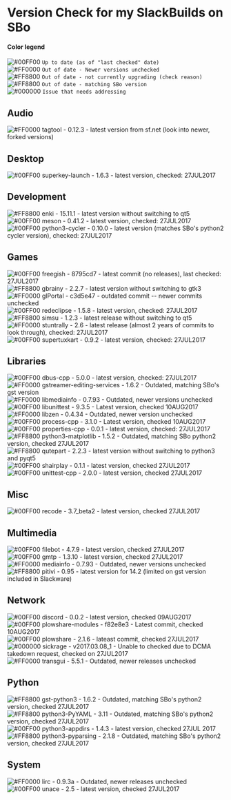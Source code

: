# Version Check for my SlackBuilds on SBo

#### Color legend
![#00FF00](https://placehold.it/15/00FF00/000000?text=+) `Up to date (as of "last checked" date)`  
![#FF0000](https://placehold.it/15/FF0000/000000?text=+) `Out of date - Newer versions unchecked`  
![#FF8800](https://placehold.it/15/FF8800/000000?text=+) `Out of date - not currently upgrading (check reason)`  
![#FF8800](https://placehold.it/15/FF00FF/000000?text=+) `Out of date - matching SBo version`  
![#000000](https://placehold.it/15/000000/000000?text=+) `Issue that needs addressing`  

## Audio
![#FF0000](https://placehold.it/15/FF0000/000000?text=+) tagtool - 0.12.3 - latest version from sf.net (look into newer, forked versions)  

## Desktop
![#00FF00](https://placehold.it/15/00FF00/000000?text=+) superkey-launch - 1.6.3 - latest version, checked: 27JUL2017  

## Development
![#FF8800](https://placehold.it/15/FF8800/000000?text=+) enki - 15.11.1 - latest version without switching to qt5  
![#00FF00](https://placehold.it/15/00FF00/000000?text=+) meson - 0.41.2 - latest version, checked: 27JUL2017  
![#00FF00](https://placehold.it/15/00FF00/000000?text=+) python3-cycler - 0.10.0 - latest version (matches SBo's python2 cycler version), checked: 27JUL2017  

## Games
![#00FF00](https://placehold.it/15/00FF00/000000?text=+) freegish - 8795cd7 - latest commit (no releases), last checked: 27JUL2017  
![#FF8800](https://placehold.it/15/FF8800/000000?text=+) gbrainy - 2.2.7 - latest version without switching to gtk3  
![#FF0000](https://placehold.it/15/FF0000/000000?text=+) glPortal - c3d5e47 - outdated commit -- newer commits unchecked  
![#00FF00](https://placehold.it/15/00FF00/000000?text=+) redeclipse - 1.5.8 - latest version, checked: 27JUL2017  
![#FF8800](https://placehold.it/15/FF8800/000000?text=+) simsu - 1.2.3 - latest release without switching to qt5  
![#FF0000](https://placehold.it/15/FF0000/000000?text=+) stuntrally - 2.6 - latest release (almost 2 years of commits to look through), checked: 27JUL2017  
![#00FF00](https://placehold.it/15/00FF00/000000?text=+) supertuxkart - 0.9.2 - latest version, checked: 27JUL2017  

## Libraries
![#00FF00](https://placehold.it/15/00FF00/000000?text=+) dbus-cpp - 5.0.0 - latest version, checked: 27JUL2017  
![#FF0000](https://placehold.it/15/FF0000/000000?text=+) gstreamer-editing-services - 1.6.2 - Outdated, matching SBo's gst version  
![#FF0000](https://placehold.it/15/FF0000/000000?text=+) libmediainfo - 0.7.93 - Outdated, newer versions unchecked  
![#00FF00](https://placehold.it/15/00FF00/000000?text=+) libunittest - 9.3.5 - Latest version, checked 10AUG2017  
![#FF0000](https://placehold.it/15/FF0000/000000?text=+) libzen - 0.4.34 - Outdated, newer version unchecked  
![#00FF00](https://placehold.it/15/00FF00/000000?text=+) process-cpp - 3.1.0 - Latest version, checked 10AUG2017  
![#00FF00](https://placehold.it/15/00FF00/000000?text=+) properties-cpp - 0.0.1 - latest version, checked: 27JUL2017  
![#FF8800](https://placehold.it/15/FF00FF/000000?text=+) python3-matplotlib - 1.5.2 - Outdated, matching SBo python2 version, checked 27JUL2017  
![#FF8800](https://placehold.it/15/FF8800/000000?text=+) qutepart - 2.2.3 - latest version without switching to python3 and pyqt5  
![#00FF00](https://placehold.it/15/00FF00/000000?text=+) shairplay - 0.1.1 - latest version, checked 27JUL2017  
![#00FF00](https://placehold.it/15/00FF00/000000?text=+) unittest-cpp - 2.0.0 - latest version, checked 27JUL2017  

## Misc
![#00FF00](https://placehold.it/15/00FF00/000000?text=+) recode - 3.7_beta2 - latest version, checked 27JUL2017  

## Multimedia
![#00FF00](https://placehold.it/15/00FF00/000000?text=+) filebot - 4.7.9 - latest version, checked 27JUL2017  
![#00FF00](https://placehold.it/15/00FF00/000000?text=+) gmtp - 1.3.10 - latest version, checked 27JUL2017  
![#FF0000](https://placehold.it/15/FF0000/000000?text=+) mediainfo - 0.7.93 - Outdated, newer versions unchecked  
![#FF8800](https://placehold.it/15/FF8800/000000?text=+) pitivi - 0.95 - latest version for 14.2 (limited on gst version included in Slackware)  

## Network
![#00FF00](https://placehold.it/15/00FF00/000000?text=+) discord - 0.0.2 - latest version, checked 09AUG2017  
![#00FF00](https://placehold.it/15/00FF00/000000?text=+) plowshare-modules - f82e8e3 - Latest commit, checked 10AUG2017  
![#00FF00](https://placehold.it/15/00FF00/000000?text=+) plowshare - 2.1.6 - lateast commit, checked 27JUL2017  
![#000000](https://placehold.it/15/000000/000000?text=+) sickrage - v2017.03.08_1 - Unable to checked due to DCMA takedown request, checked on 27JUL2017  
![#FF0000](https://placehold.it/15/FF0000/000000?text=+) transgui - 5.5.1 - Outdated, newer releases unchecked  

## Python
![#FF8800](https://placehold.it/15/FF00FF/000000?text=+) gst-python3 - 1.6.2 - Outdated, matching SBo's python2 version, checked 27JUL2017  
![#FF8800](https://placehold.it/15/FF00FF/000000?text=+) python3-PyYAML - 3.11 - Outdated, matching SBo's python2 version, checked 27JUL2017  
![#00FF00](https://placehold.it/15/00FF00/000000?text=+) python3-appdirs - 1.4.3 - latest version, checked 27JUL 2017  
![#FF8800](https://placehold.it/15/FF00FF/000000?text=+) python3-pyparsing - 2.1.8 - Outdated, matching SBo's python2 version, checked 27JUL2017  

## System
![#FF0000](https://placehold.it/15/FF0000/000000?text=+) lirc - 0.9.3a - Outdated, newer releases unchecked  
![#00FF00](https://placehold.it/15/00FF00/000000?text=+) unace - 2.5 - latest version, checked 27JUL2017  
